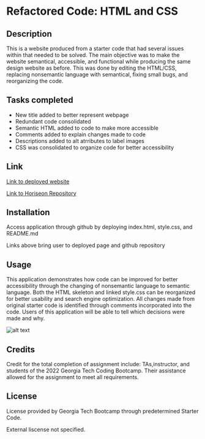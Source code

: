 # Refactored Code: HTML and CSS

## Description

This is a website produced from a starter code that had several issues within that needed to be solved. The main objective was to make the website semantical, accessible, and functional while producing the same design website as before. This was done by editing the HTML/CSS, replacing nonsemantic language with semantical, fixing small bugs, and reorganizing the code.

## Tasks completed

- New title added to better represent webpage
- Redundant code consolidated
- Semantic HTML added to code to make more accessible
- Comments added to explain changes made to code
- Descriptions added to alt atrributes to label images
- CSS was consolidated to organize code for better accessibility

## Link

[Link to deployed website](https://aarondreyer.github.io/Ultimate-Code-Fix/)

[Link to Horiseon Repository](https://github.com/AaronDreyer/Horiseon-Refactor-Code)

## Installation

Access application through github by deploying index.html, style.css, and README.md

Links above bring user to deployed page and github repository

## Usage

This application demonstrates how code can be improved for better accessibility through the changing of nonsemantic language to semantic language. Both the HTML skeleton and linked style.css can be reorganized for better usability and search engine optimization. All changes made from original starter code is identified through comments incorporated into the code. Users of this application will be able to tell which decisions were made and why.

![alt text](assets/images/_Users_aaronottaway_Desktop_Module-1-Challenge_Horiseon-Refactor-Code_index.html.png)

## Credits

Credit for the total completion of assignment include: TAs,instructor, and students of the 2022 Georgia Tech Coding Bootcamp. Their assistance allowed for the assignment to meet all requirements.

## License

License provided by Georgia Tech Bootcamp through predetermined Starter Code.

External liscense not specified.
